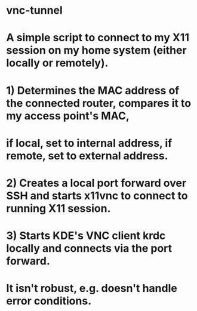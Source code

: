 # vnc-tunnel

# A simple script to connect to my X11 session on my home system (either locally or remotely).
# 1) Determines the MAC address of the connected router, compares it to my access point's MAC,
#   if local, set to internal address, if remote, set to external address.
# 2) Creates a local port forward over SSH and starts x11vnc to connect to running X11 session.
# 3) Starts KDE's VNC client krdc locally and connects via the port forward.
#
# It isn't robust, e.g. doesn't handle error conditions.

